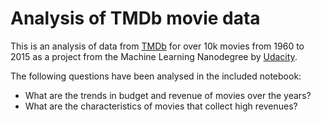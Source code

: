 # Analysis of TMDb movie data

This is an analysis of data from [TMDb](https://www.themoviedb.com) for over 10k movies from 1960 to 2015 as a project from the Machine Learning Nanodegree by [Udacity](https://www.udacity.com). 

The following questions have been analysed in the included notebook:

* What are the trends in budget and revenue of movies over the years?
* What are the characteristics of movies that collect high revenues?
